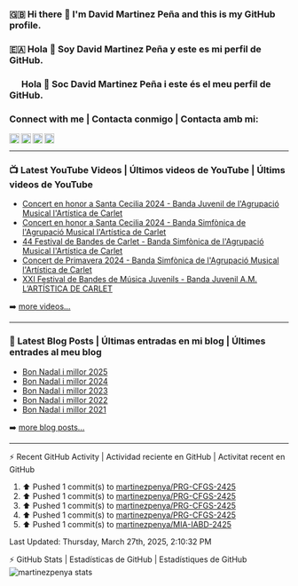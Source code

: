### 🇬🇧 Hi there 👋 I'm David Martinez Peña and this is my GitHub profile.
### 🇪🇦 Hola 👋 Soy David Martinez Peña y este es mi perfil de GitHub.
### <img width="18" height="12" src="https://upload.wikimedia.org/wikipedia/commons/thumb/5/56/Senyera_Valenciana_simplificada_2x3.svg/1280px-Senyera_Valenciana_simplificada_2x3.svg.png" /> Hola 👋 Soc David Martinez Peña i este és el meu perfil de GitHub.

<!--
**martinezpenya/martinezpenya** is a ✨ _special_ ✨ repository because its `README.md` (this file) appears on your GitHub profile.

Here are some ideas to get you started:

- 🔭 I’m currently working on ...
- 🌱 I’m currently learning ...
- 👯 I’m looking to collaborate on ...
- 🤔 I’m looking for help with ...
- 💬 Ask me about ...
- 📫 How to reach me: ...
- 😄 Pronouns: ...
- ⚡ Fun fact: ...
-->

### Connect with me | Contacta conmigo | Contacta amb mi:


[<img align="left" height="18px" alt="web.martinezpenya.es" src="https://img.shields.io/uptimerobot/status/m786156750-95228b3f1a1504c055475152?label=blog&style=plastic" />][website]
[<img align="left" height="18px" alt="martinezpenya | YouTube" src="https://img.shields.io/youtube/channel/views/UCSwQGd8SkZMoq_9_HHsQcyA?style=plastic&label=youtube" />][youtube]
[<img align="left" height="18px" alt="martinezpenya | Twitter" src="https://img.shields.io/twitter/follow/martinezpenya?style=plastic&label=twitter" />][twitter]
[<img align="left" height="18px" alt="martinezpenya | LinkedIn" src="https://img.shields.io/badge/LinkedIn-0077B5?style=for-the-badge&logo=linkedin&logoColor=white&style=plastic" />][linkedin]
<br />

---

### 📺 Latest YouTube Videos | Últimos videos de YouTube | Últims videos de YouTube

<!-- YOUTUBE:START -->
- [Concert en honor a Santa Cecilia 2024 - Banda Juvenil de l&#39;Agrupació Musical l&#39;Artística de Carlet](https://www.youtube.com/watch?v=6x6mbe38fFc)
- [Concert en honor a Santa Cecilia 2024 - Banda Simfònica de l&#39;Agrupació Musical l&#39;Artística de Carlet](https://www.youtube.com/watch?v=n5FxEnEQ91M)
- [44 Festival de Bandes de Carlet - Banda Simfònica de l&#39;Agrupació Musical l&#39;Artística de Carlet](https://www.youtube.com/watch?v=5CYW6IShrCI)
- [Concert de Primavera 2024 - Banda Simfònica de l&#39;Agrupació Musical l&#39;Artística de Carlet](https://www.youtube.com/watch?v=1hmZpOmUZXQ)
- [XXI Festival de Bandes de Música Juvenils - Banda Juvenil A.M. L’ARTÍSTICA DE CARLET](https://www.youtube.com/watch?v=Exx69fH5MMU)
<!-- YOUTUBE:END -->

➡️ [more videos...][youtube]

---

### 📕 Latest Blog Posts | Últimas entradas en mi blog | Últimes entrades al meu blog
<!-- BLOG-POST-LIST:START -->
- [Bon Nadal i millor 2025](https://web.martinezpenya.es/2024/12/bon-nadal-i-millor-2025/)
- [Bon Nadal i millor 2024](https://web.martinezpenya.es/2023/12/bon-nadal-i-millor-2024/)
- [Bon Nadal i millor 2023](https://web.martinezpenya.es/2022/12/bon-nadal-i-millor-2023/)
- [Bon Nadal i millor 2022](https://web.martinezpenya.es/2021/12/bon-nadal-i-millor-2022/)
- [Bon Nadal i millor 2021](https://web.martinezpenya.es/2020/12/bon-nadal-i-millor-2021/)
<!-- BLOG-POST-LIST:END -->

➡️ [more blog posts...][blog]

---


:zap: Recent GitHub Activity | Actividad reciente en GitHub | Activitat recent en GitHub
<!--START_SECTION:activity-->
<!--END_SECTION:activity-->
<!--RECENT_ACTIVITY:start-->
1. ⬆️ Pushed 1 commit(s) to [martinezpenya/PRG-CFGS-2425](https://github.com/martinezpenya/PRG-CFGS-2425)<br>
2. ⬆️ Pushed 1 commit(s) to [martinezpenya/PRG-CFGS-2425](https://github.com/martinezpenya/PRG-CFGS-2425)<br>
3. ⬆️ Pushed 1 commit(s) to [martinezpenya/PRG-CFGS-2425](https://github.com/martinezpenya/PRG-CFGS-2425)<br>
4. ⬆️ Pushed 1 commit(s) to [martinezpenya/PRG-CFGS-2425](https://github.com/martinezpenya/PRG-CFGS-2425)<br>
5. ⬆️ Pushed 1 commit(s) to [martinezpenya/MIA-IABD-2425](https://github.com/martinezpenya/MIA-IABD-2425)<br>
<!--RECENT_ACTIVITY:end-->
<!--RECENT_ACTIVITY:last_update-->
Last Updated: Thursday, March 27th, 2025, 2:10:32 PM
<!--RECENT_ACTIVITY:last_update_end-->

:zap: GitHub Stats | Estadísticas de GitHub | Estadístiques de GitHub
<img align="left" alt="martinezpenya stats" src="http://github-readme-stats-martinezpenya.vercel.app/api?username=martinezpenya&show_icons=true&hide_border=true&theme=dark" />

[website]: https://www.martinezpenya.es
[blog]: http://web.martinezpenya.es
[twitter]: https://twitter.com/martinezpenya
[youtube]: https://youtube.com/davidmartinezpenya
[linkedin]: https://linkedin.com/in/martinezpenya
